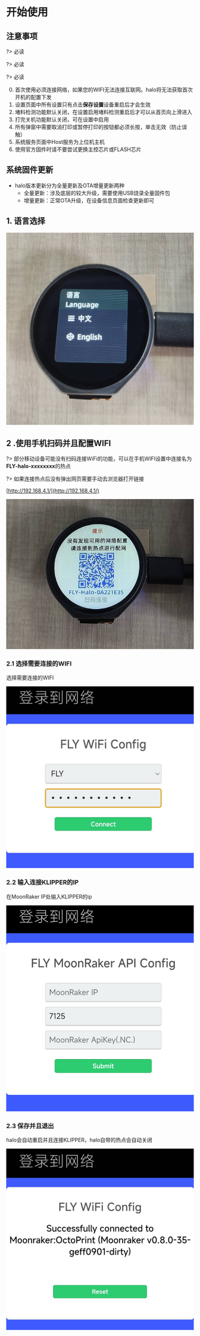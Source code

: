 # 开始使用

## 注意事项

?> 必读

?> 必读

?> 必读

0. 首次使用必须连接网络，如果您的WIFI无法连接互联网。halo将无法获取首次开机的配置下发
1. 设置页面中所有设置只有点击**保存设置**设备重启后才会生效
2. 堵料检测功能默认关闭，在设置启用堵料检测重启后才可以从首页向上滑进入
3. 打完关机功能默认关闭，可在设置中启用
4. 所有弹窗中需要取消打印或暂停打印的按钮都必须长按，单击无效（防止误触）
5. 系统服务页面中Host服务为上位机主机
6. 使用官方固件时请不要尝试更换主控芯片或FLASH芯片

## 系统固件更新

* halo版本更新分为全量更新及OTA增量更新两种
    * 全量更新：涉及底层的较大升级，需要使用USB烧录全量固件包
    * 增量更新：正常OTA升级，在设备信息页面检查更新即可

## 1. 语言选择

![language](../../images/boards/fly_halo/language.png)

## 2 .使用手机扫码并且配置WIFI

?> 部分移动设备可能没有扫码连接WiFi的功能，可以在手机WIFI设置中连接名为**FLY-halo-xxxxxxxx**的热点

?> 如果连接热点后没有弹出网页需要手动去浏览器打开链接


[http://192.168.4.1/](http://192.168.4.1/)


![wifi](../../images/boards/fly_halo/wifi.png)

### 2.1 选择需要连接的WIFI

选择需要连接的WIFI

![WIFI](../../images/boards/fly_halo/WIFI-1.png)

### 2.2 输入连接KLIPPER的IP

在MoonRaker IP处输入KLIPPER的ip

![wifi-2](../../images/boards/fly_halo/wifi-2.png)

### 2.3 保存并且退出

halo会自动重启并且连接KLIPPER，halo自带的热点会自动关闭

![wifi-3](../../images/boards/fly_halo/WIFI-3.png)

